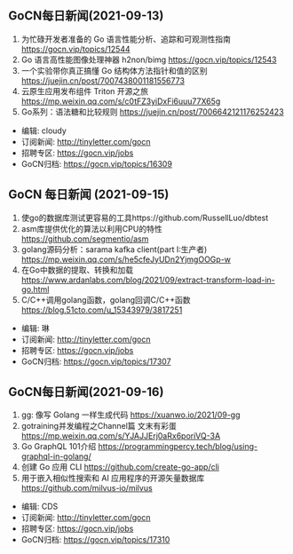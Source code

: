 ## GoCN每日新闻(2021-09-13)

1. 为忙碌开发者准备的 Go 语言性能分析、追踪和可观测性指南 https://gocn.vip/topics/12544
2. Go 语言高性能图像处理神器 h2non/bimg https://gocn.vip/topics/12543
3. 一个实验带你真正搞懂 Go 结构体方法指针和值的区别 https://juejin.cn/post/7007438001181556773
4. 云原生应用发布组件 Triton 开源之旅 https://mp.weixin.qq.com/s/c0tFZ3yiDxFi6uuu77X65g
5. Go系列：语法糖和比较规则 https://juejin.cn/post/7006642121176252423
   
- 编辑: cloudy
- 订阅新闻: http://tinyletter.com/gocn
- 招聘专区: https://gocn.vip/jobs
- GoCN归档: https://gocn.vip/topics/16309 

## GoCN 每日新闻 (2021-09-15)

1. 使go的数据库测试更容易的工具https://github.com/RussellLuo/dbtest
2. asm库提供优化的算法以利用CPU的特性 https://github.com/segmentio/asm
3. golang源码分析：sarama kafka client(part I:生产者) https://mp.weixin.qq.com/s/he5cfeJyUDn2YjmgOOGp-w
4. 在Go中数据的提取、转换和加载 https://www.ardanlabs.com/blog/2021/09/extract-transform-load-in-go.html
5. C/C++调用golang函数，golang回调C/C++函数  https://blog.51cto.com/u_15343979/3817251

- 编辑: 琳 
- 订阅新闻: http://tinyletter.com/gocn
- 招聘专区: https://gocn.vip/jobs
- GoCN归档: https://gocn.vip/topics/17307

## GoCN每日新闻(2021-09-16)

1. gg: 像写 Golang 一样生成代码 https://xuanwo.io/2021/09-gg
2. gotraining并发编程之Channel篇 文末有彩蛋 https://mp.weixin.qq.com/s/YJAJJErj0aRx6poriVQ-3A
3. Go GraphQL 101介绍 https://programmingpercy.tech/blog/using-graphql-in-golang/
4. 创建 Go 应用 CLI https://github.com/create-go-app/cli
5. 用于嵌入相似性搜索和 AI 应用程序的开源矢量数据库 https://github.com/milvus-io/milvus

- 编辑: CDS
- 订阅新闻: http://tinyletter.com/gocn
- 招聘专区: https://gocn.vip/jobs 
- GoCN归档: https://gocn.vip/topics/17310
